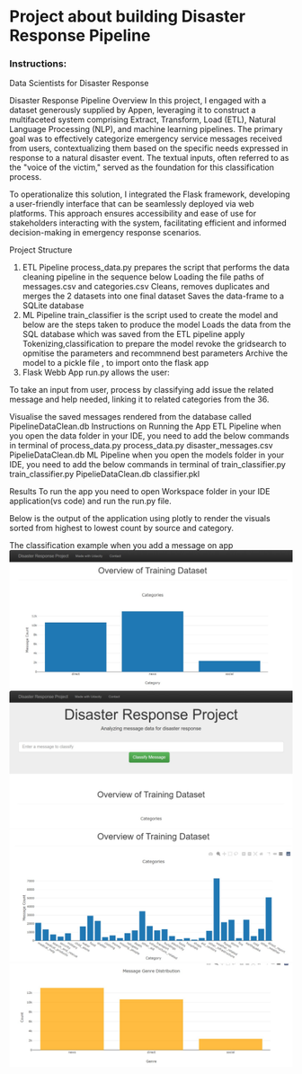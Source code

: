 # Project about building Disaster Response Pipeline

### Instructions:
Data Scientists for Disaster Response

Disaster Response Pipeline
Overview
In this project, I engaged with a dataset generously supplied by Appen, leveraging it to construct a multifaceted system comprising Extract, Transform, Load (ETL), Natural Language Processing (NLP), and machine learning pipelines. The primary goal was to effectively categorize emergency service messages received from users, contextualizing them based on the specific needs expressed in response to a natural disaster event. The textual inputs, often referred to as the "voice of the victim," served as the foundation for this classification process.

To operationalize this solution, I integrated the Flask framework, developing a user-friendly interface that can be seamlessly deployed via web platforms. This approach ensures accessibility and ease of use for stakeholders interacting with the system, facilitating efficient and informed decision-making in emergency response scenarios.

Project Structure
1. ETL Pipeline process_data.py prepares the script that performs the data cleaning pipeline in the sequence below
Loading the file paths of messages.csv and categories.csv
Cleans, removes duplicates and merges the 2 datasets into one final dataset
Saves the data-frame to a SQLite database
2. ML Pipeline train_classifier is the script used to create the model and below are the steps taken to produce the model
Loads the data from the SQL database which was saved from the ETL pipeline
apply Tokenizing,classification to prepare the model
revoke the gridsearch to opmitise the parameters and recommnend best parameters
Archive the model to a pickle file , to import onto the flask app
3. Flask Webb App run.py allows the user:

To take an input from user, process by classifying add issue the related message and help needed, linking it to related categories from the 36.

Visualise the saved messages rendered from the database called PipelineDataClean.db
Instructions on Running the App
ETL Pipeline
when you open the data folder in your IDE, you need to add the below commands in terminal of process_data.py
process_data.py disaster_messages.csv PipelieDataClean.db
ML Pipeline
when you open the models folder in your IDE, you need to add the below commands in terminal of train_classifier.py
train_classifier.py PipelieDataClean.db classifier.pkl

Results
To run the app you need to open Workspace folder in your IDE application(vs code) and run the run.py file.

Below is the output of the application using plotly to render the visuals sorted from highest to lowest count by source and category.

The classification example when you add a message on app
![alt text](image.png)
![alt text](image-1.png)
![alt text](image-2.png)
![alt text](image-3.png)

